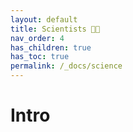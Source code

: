 ```yaml
---
layout: default
title: Scientists 🧑‍🔬
nav_order: 4
has_children: true
has_toc: true
permalink: /_docs/science
---
```

# Intro

